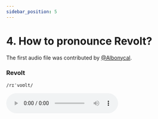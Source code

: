 ```yaml
---
sidebar_position: 5
---
```


# 4. How to pronounce Revolt?

The first audio file was contributed by [@Albonycal](https://github.com/revoltchat/documentation/pull/9).

### Revolt

`/rɪˈvoʊlt/`

<audio src="https://user-images.githubusercontent.com/67057319/133423780-98ebbb33-80e1-491a-bce5-9ef64bad95b4.mp4" controls />

### Revite

`/rɪˈvɪte/`

<audio src="https://user-images.githubusercontent.com/67057319/133424659-c32986ae-db9e-4824-9c5c-04909291c635.mp4" controls />

